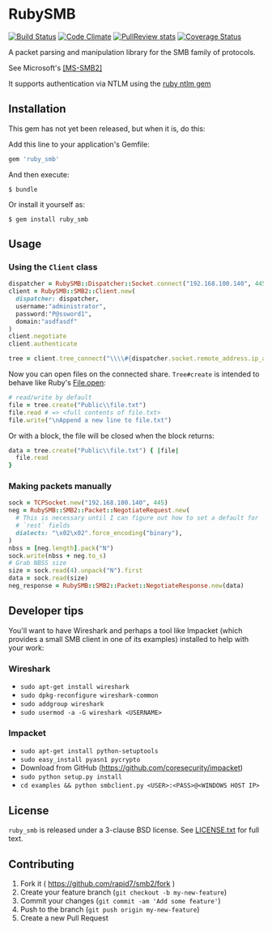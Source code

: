 # RubySMB

[![Build Status](https://travis-ci.org/rapid7/ruby_smb.svg?branch=master)](https://travis-ci.org/rapid7/ruby_smb)
[![Code Climate](https://codeclimate.com/github/rapid7/ruby_smb.png)](https://codeclimate.com/github/rapid7/ruby_smb)
[![PullReview stats](https://www.pullreview.com/github/rapid7/ruby_smb/badges/master.svg)](https://www.pullreview.com/github/rapid7/ruby_smb/reviews/master)
[![Coverage Status](https://coveralls.io/repos/rapid7/ruby_smb/badge.svg?branch=master&service=github)](https://coveralls.io/github/rapid7/ruby_smb?branch=master)

A packet parsing and manipulation library for the SMB family of protocols.

See Microsoft's [[MS-SMB2]](http://msdn.microsoft.com/en-us/library/cc246482.aspx)

It supports authentication via NTLM using the [ruby ntlm gem](https://rubygems.org/gems/rubyntlm)

## Installation

This gem has not yet been released, but when it is, do this:

Add this line to your application's Gemfile:

```ruby
gem 'ruby_smb'
```

And then execute:

    $ bundle

Or install it yourself as:

    $ gem install ruby_smb

## Usage

### Using the `Client` class

```ruby
dispatcher = RubySMB::Dispatcher::Socket.connect("192.168.100.140", 445)
client = RubySMB::SMB2::Client.new(
  dispatcher: dispatcher,
  username:"administrator",
  password:"P@ssword1",
  domain:"asdfasdf"
)
client.negotiate
client.authenticate

tree = client.tree_connect("\\\\#{dispatcher.socket.remote_address.ip_address}\\Users")
```

Now you can open files on the connected share. `Tree#create` is intended
to behave like Ruby's
[File.open](http://ruby-doc.org/core-2.2.0/File.html#method-c-open):
```ruby
# read/write by default
file = tree.create("Public\\file.txt")
file.read # => <full contents of file.txt>
file.write("\nAppend a new line to file.txt")
```

Or with a block, the file will be closed when the block returns:
```ruby
data = tree.create("Public\\file.txt") { |file|
  file.read
}
```

### Making packets manually

```ruby
sock = TCPSocket.new("192.168.100.140", 445)
neg = RubySMB::SMB2::Packet::NegotiateRequest.new(
  # This is necessary until I can figure out how to set a default for
  # `rest` fields
  dialects: "\x02\x02".force_encoding("binary"),
)
nbss = [neg.length].pack("N")
sock.write(nbss + neg.to_s)
# Grab NBSS size
size = sock.read(4).unpack("N").first
data = sock.read(size)
neg_response = RubySMB::SMB2::Packet::NegotiateResponse.new(data)

```

## Developer tips
You'll want to have Wireshark and perhaps a tool like Impacket (which provides a small SMB client in one of its examples) installed to help with your work:

### Wireshark
- `sudo apt-get install wireshark`
- `sudo dpkg-reconfigure wireshark-common`
- `sudo addgroup wireshark`
- `sudo usermod -a -G wireshark <USERNAME>`

### Impacket
- `sudo apt-get install python-setuptools`
- `sudo easy_install pyasn1 pycrypto`
- Download from GitHub (https://github.com/coresecurity/impacket)
- `sudo python setup.py install`
- `cd examples && python smbclient.py <USER>:<PASS>@<WINDOWS HOST IP>`



## License

`ruby_smb` is released under a 3-clause BSD license. See [LICENSE.txt](LICENSE.txt) for full text.


## Contributing

1. Fork it ( https://github.com/rapid7/smb2/fork )
2. Create your feature branch (`git checkout -b my-new-feature`)
3. Commit your changes (`git commit -am 'Add some feature'`)
4. Push to the branch (`git push origin my-new-feature`)
5. Create a new Pull Request
